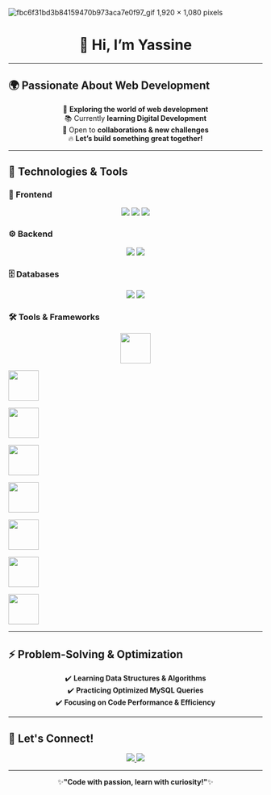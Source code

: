 

![fbc6f31bd3b84159470b973aca7e0f97_gif 1,920 × 1,080 pixels](https://github.com/user-attachments/assets/84aa4e50-f06a-4bc7-981d-279b4d6a731f)


<h1 align="center">👋 Hi, I’m <b>Yassine</b></h1>

---

## 🌍 Passionate About Web Development
<p align="center">
  🎯 <b>Exploring the world of web development</b><br>
  📚 Currently <b>learning Digital Development</b><br>
  🤝 Open to <b>collaborations & new challenges</b><br>
  🔥 <b>Let’s build something great together!</b>
</p>

---

## 🔧 Technologies & Tools

### 🎨 Frontend
<p align="center">
  <img src="https://img.shields.io/badge/HTML5-%23E34F26.svg?style=for-the-badge&logo=html5&logoColor=white" />
  <img src="https://img.shields.io/badge/CSS3-%231572B6.svg?style=for-the-badge&logo=css3&logoColor=white" />
  <img src="https://img.shields.io/badge/JavaScript-%23F7DF1E.svg?style=for-the-badge&logo=javascript&logoColor=black" />
</p>

### ⚙️ Backend
<p align="center">
  <img src="https://img.shields.io/badge/PHP-%23777BB4.svg?style=for-the-badge&logo=php&logoColor=white" />
  <img src="https://img.shields.io/badge/Python-%233776AB.svg?style=for-the-badge&logo=python&logoColor=white" />
</p>

### 🗄️ Databases
<p align="center">
  <img src="https://img.shields.io/badge/MySQL-%234479A1.svg?style=for-the-badge&logo=mysql&logoColor=white" />
  <img src="https://img.shields.io/badge/SQLite-%23003B57.svg?style=for-the-badge&logo=sqlite&logoColor=white" />
</p>


### 🛠️ Tools & Frameworks
<p align="center">
  <img src="" height="60" />


  
  <img src="     ![212257454-16e3712e-945a-4ca2-b238-408ad0bf87e6](https://github.com/user-attachments/assets/8e48c9b1-7ede-480f-88ed-7fffc74c189f)
 " height="60" />
 
  
  <img src="    
  ![212257460-738ff738-247f-4445-a718-cdd0ca76e2db](https://github.com/user-attachments/assets/4bd5599b-8b11-4a06-bc29-723885ea8a04) " height="60" />

  <img src="    ![212257465-7ce8d493-cac5-494e-982a-5a9deb852c4b](https://github.com/user-attachments/assets/fb3981c6-b47f-4bf6-a2a4-88dd2220b2f1)
 " height="60" />
  
  <img src="   ![212257472-08e52665-c503-4bd9-aa20-f5a4dae769b5](https://github.com/user-attachments/assets/eaffd07c-87d2-45bb-93e5-ce4e7ac0a807)
  " height="60" />
  
  <img src="  ![212257468-1e9a91f1-b626-4baa-b15d-5c385dfa7ed2](https://github.com/user-attachments/assets/288d2fc4-ba52-4eca-befe-352046fcc29d)
   " height="60" />
  
  <img src="    ![212280805-9bcb336b-8c55-46a8-abf8-ff286ab55472](https://github.com/user-attachments/assets/f303b240-5d9d-4e42-97d1-565de39fc31f)
 " height="60" />
  
  <img src="  ![212281756-450d3ffa-9335-4b98-a965-db8a18fee927](https://github.com/user-attachments/assets/896dba0b-e75b-41ee-8cd7-9d0871211015)
   " height="60" />
</p>



---

## ⚡ Problem-Solving & Optimization
<p align="center">
  ✔️ <b>Learning Data Structures & Algorithms</b><br>
  ✔️ <b>Practicing Optimized MySQL Queries</b><br>
  ✔️ <b>Focusing on Code Performance & Efficiency</b>
</p>

---

## 🎯 Let's Connect!
<p align="center">
  <a href="https://www.linkedin.com/in/yasine-et-tahery-159790324/" target="_blank">
    <img src="https://img.shields.io/badge/LinkedIn-%230077B5.svg?style=for-the-badge&logo=linkedin&logoColor=white" />
  </a>  
  <a href="https://github.com/YassineET" target="_blank">
    <img src="https://img.shields.io/badge/GitHub-%23181717.svg?style=for-the-badge&logo=github&logoColor=white" />
  </a>  
</p>

---

<p align="center">
  ✨<b>"Code with passion, learn with curiosity!"</b>✨
</p>






